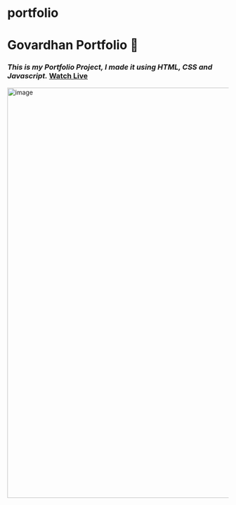 # portfolio

# Govardhan Portfolio 🙏
### _This is my Portfolio Project, I made it using HTML, CSS and Javascript._ [Watch Live](https://govardhanguduri.netlify.app/)

<img width="932" alt="image" src="https://github.com/govardhanguduri/portfolio/assets/92046197/70d2cc80-c4f5-45cb-908d-b43e7fd2aa0f">

